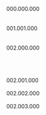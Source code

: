 



000.000.000     
\
\
001.001.000     
\
\
002.000.000     
\
\
\
\
002.001.000     
\
002.002.000     
\
002.003.000     

